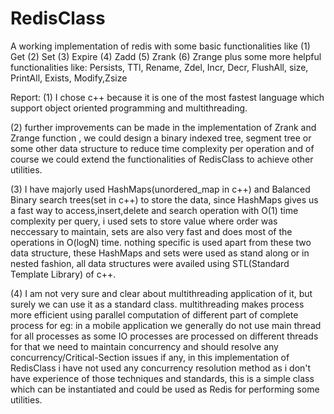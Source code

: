 # RedisClass
A working implementation of redis with some basic functionalities like
(1) Get
(2) Set
(3) Expire
(4) Zadd
(5) Zrank
(6) Zrange
plus some more helpful functionalities like:
Persists, TTl, Rename, Zdel, Incr, Decr, FlushAll, size, PrintAll, Exists, Modify,Zsize

Report:
(1) I chose c++ because it is one of the most fastest language which support object oriented programming and multithreading.

(2) further improvements can be made in the implementation of Zrank and Zrange function , we could design a binary indexed tree, segment tree or some other data structure to reduce time complexity per operation and of course we could extend the functionalities of RedisClass to achieve other utilities.

(3) I have majorly used HashMaps(unordered_map in c++) and Balanced Binary search trees(set in c++) to store the data, since HashMaps gives us a fast way to access,insert,delete and search operation with O(1) time complexity per query, i used sets to store value where order was neccessary to maintain, sets are also very fast and does most of the operations in O(logN) time.
nothing specific is used apart from these two data structure, these HashMaps and sets were used as stand along or in nested fashion, all data structures were availed using STL(Standard Template Library) of c++.

(4) I am not very sure and clear about multithreading application of it, but surely we can use it as a standard class. multithreading makes process more efficient using parallel computation of different part of complete process for eg: in a mobile application we generally do not use main thread for all processes as some IO processes are processed on different threads for that we need to maintain concurrency and should resolve any concurrency/Critical-Section issues if any, in this implementation of RedisClass i have not used any concurrency resolution method as i don't have experience of those techniques and standards, this is a simple class which can be instantiated and could be used as Redis for performing some utilities.
